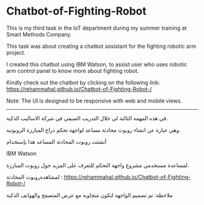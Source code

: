 # Chatbot-of-Fighting-Robot

This is my third task in the IoT department during my summer training at Smart Methods Company. 

This task was about creating a chatbot assistant for the fighting robotic arm project.

I created this chatbot using IBM Watson, to assist user who uses robotic arm control panel to know more about fighting robot.

Kindly check out the chatbot by clicking on the following link: https://rehammahal.github.io/Chatbot-of-Fighting-Robot-/

Note: The UI is designed to be responsive with web and mobile views.
_____________________________________________________

في هذه المهمة الثالثة لي خلال التدريب الصيفي في شركة الاساليب الذكية.

وهي عبارة عن انشاء روبوت محادثة مساعد لواجهة تحكم ذراع المبارزة الروبوتية.

أنشئت روبوت المحادثة المساعد هذا بإستخدام

IBM Watson

لمساعدة مستخدمي مشروع واجهة التحكم للتعرف على المزيد حول روبوت المبارزة.

لمشاهدةروبوت المحادثة : https://rehammahal.github.io/Chatbot-of-Fighting-Robot-/

ملاحظة: تم تصميم الواجهة لتكون متجاوبة مع عرض المتصفح والهواتف الذكية


